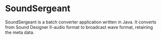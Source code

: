 SoundSergeant
=============

SoundSergeant is a batch converter application written in Java. It converts from Sound Designer II-audio format to broadcast wave format, retaining the meta data.
